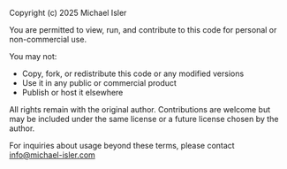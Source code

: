 Copyright (c) 2025 Michael Isler

You are permitted to view, run, and contribute to this code for personal or non-commercial use.

You may not:
- Copy, fork, or redistribute this code or any modified versions
- Use it in any public or commercial product
- Publish or host it elsewhere

All rights remain with the original author. Contributions are welcome but may be included under the same license or a future license chosen by the author.

For inquiries about usage beyond these terms, please contact info@michael-isler.com